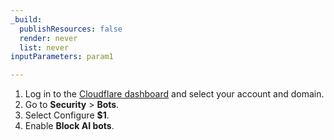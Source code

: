 ```yaml
---
_build:
  publishResources: false
  render: never
  list: never
inputParameters: param1

---
```


1. Log in to the [Cloudflare dashboard](https://dash.cloudflare.com/) and select your account and domain.
2. Go to **Security** > **Bots**. 
3. Select Configure **$1**.
4. Enable **Block AI bots**. 